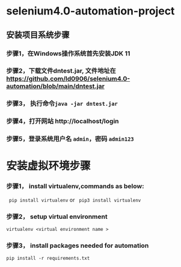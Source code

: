# selenium4.0-automation-project
## 安装项目系统步骤
### 步骤1，在Windows操作系统首先安装JDK 11
### 步骤2，下载文件dntest.jar, 文件地址在 https://github.com/ld0906/selenium4.0-automation/blob/main/dntest.jar
### 步骤3， 执行命令`java -jar dntest.jar` 
### 步骤4，打开网站 http://localhost/login
### 步骤5，登录系统用户名 `admin`，密码 `admin123`

# 安装虚拟环境步骤
### 步骤1， install virtualenv,commands as below:
` pip install virtualenv`  or ` pip3 install virtualenv`

### 步骤2， setup virtual environment
`virtualenv <virtual environment name >`

### 步骤3， install packages needed for automation
`pip install -r requirements.txt`